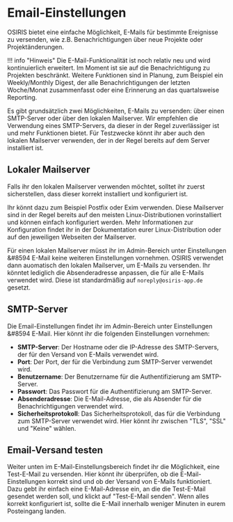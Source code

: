 # Email-Einstellungen

<!-- md:version 1.5.0 -->

OSIRIS bietet eine einfache Möglichkeit, E-Mails für bestimmte Ereignisse zu versenden, wie z.B. Benachrichtigungen über neue Projekte oder Projektänderungen. 

!!! info "Hinweis"
    Die E-Mail-Funktionalität ist noch relativ neu und wird kontinuierlich erweitert. Im Moment ist sie auf die Benachrichtigung zu Projekten beschränkt. Weitere Funktionen sind in Planung, zum Beispiel ein Weekly/Monthly Digest, der alle Benachrichtigungen der letzten Woche/Monat zusammenfasst oder eine Erinnerung an das quartalsweise Reporting.

Es gibt grundsätzlich zwei Möglichkeiten, E-Mails zu versenden: über einen SMTP-Server oder über den lokalen Mailserver. Wir empfehlen die Verwendung eines SMTP-Servers, da dieser in der Regel zuverlässiger ist und mehr Funktionen bietet. Für Testzwecke könnt ihr aber auch den lokalen Mailserver verwenden, der in der Regel bereits auf dem Server installiert ist.

## Lokaler Mailserver

Falls ihr den lokalen Mailserver verwenden möchtet, solltet ihr zuerst sicherstellen, dass dieser korrekt installiert und konfiguriert ist. 

Ihr könnt dazu zum Beispiel Postfix oder Exim verwenden. Diese Mailserver sind in der Regel bereits auf den meisten Linux-Distributionen vorinstalliert und können einfach konfiguriert werden. Mehr Informationen zur Konfiguration findet ihr in der Dokumentation eurer Linux-Distribution oder auf den jeweiligen Webseiten der Mailserver.

Für einen lokalen Mailserver müsst ihr im Admin-Bereich unter Einstellungen &#8594 E-Mail keine weiteren Einstellungen vornehmen. OSIRIS verwendet dann auomatisch den lokalen Mailserver, um E-Mails zu versenden. Ihr könntet lediglich die Absenderadresse anpassen, die für alle E-Mails verwendet wird. Diese ist standardmäßig auf `noreply@osiris-app.de` gesetzt. 

## SMTP-Server

Die Email-Einstellungen findet ihr im Admin-Bereich unter Einstellungen &#8594 E-Mail. Hier könnt ihr die folgenden Einstellungen vornehmen:

- **SMTP-Server**: Der Hostname oder die IP-Adresse des SMTP-Servers, der für den Versand von E-Mails verwendet wird.
- **Port**: Der Port, der für die Verbindung zum SMTP-Server verwendet wird.
- **Benutzername**: Der Benutzername für die Authentifizierung am SMTP-Server.
- **Passwort**: Das Passwort für die Authentifizierung am SMTP-Server.
- **Absenderadresse**: Die E-Mail-Adresse, die als Absender für die Benachrichtigungen verwendet wird.
- **Sicherheitsprotokoll**: Das Sicherheitsprotokoll, das für die Verbindung zum SMTP-Server verwendet wird. Hier könnt ihr zwischen "TLS", "SSL" und "Keine" wählen.

## Email-Versand testen

Weiter unten im E-Mail-Einstellungsbereich findet ihr die Möglichkeit, eine Test-E-Mail zu versenden. Hier könnt ihr überprüfen, ob die E-Mail-Einstellungen korrekt sind und ob der Versand von E-Mails funktioniert. Dazu gebt ihr einfach eine E-Mail-Adresse ein, an die die Test-E-Mail gesendet werden soll, und klickt auf "Test-E-Mail senden". Wenn alles korrekt konfiguriert ist, sollte die E-Mail innerhalb weniger Minuten in eurem Posteingang landen.